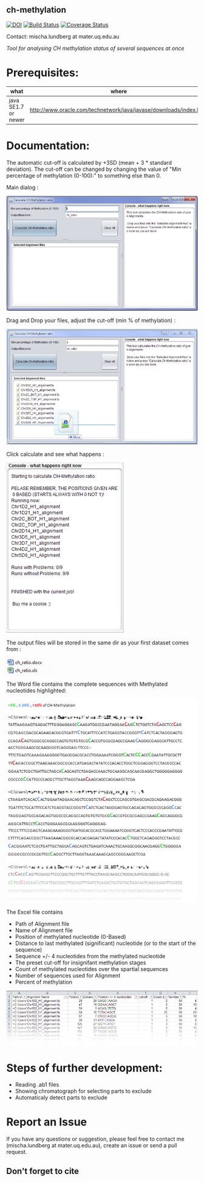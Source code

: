 ## ch-methylation 

[![DOI](https://zenodo.org/badge/114314740.svg)](https://zenodo.org/badge/latestdoi/114314740)
[![Build Status](https://travis-ci.org/MischaLundberg/CH-methylation.svg?branch=master)](https://travis-ci.org/MischaLundberg/CH-methylation)
[![Coverage Status](https://coveralls.io/repos/github/MischaLundberg/CH-methylation/badge.svg?branch=master)](https://coveralls.io/github/MischaLundberg/CH-methylation?branch=master)

Contact: mischa.lundberg at mater.uq.edu.au

*Tool for analysing CH methylation status of several sequences at once*

# Prerequisites:

|what | where | why |
|-----|-------|-----|
|java SE1.7 or newer | http://www.oracle.com/technetwork/java/javase/downloads/index.html | Runtime environment |

# Documentation:

The automatic cut-off is calculated by +3SD (mean + 3 * standard deviation).
The cut-off can be changed by changing the value of "Min percentage of methylation (0-100):" to something else than 0.

Main dialog : 

!["Main dialog"](gfx/main.PNG "Main dialog")

Drag and Drop your files, adjust the cut-off (min % of methylation) : 

!["Drag and Drop your files"](gfx/drag_n_drop.png "Drag and Drop your files")

Click calculate and see what happens : 

!["Click calculate and see what happens"](gfx/calculated.PNG "Click calculate and see what happens")

The output files will be stored in the same dir as your first dataset comes from : 

!["The output files"](gfx/output_files.PNG "The output files")

The Word file contains the complete sequences with Methylated nucleotides highlighted: 

!["The Word file"](gfx/word.png "The Word file")

The Excel file contains 
* Path of Alignment file 
* Name of Alignment file 
* Position of methylated nucleotide (0-Based)
* Distance to last methylated (significant) nucleotide (or to the start of the sequence) 
* Sequence +/- 4 nucleotides from the methylated nucleotide 
* The preset cut-off for insignifant methylation stages 
* Count of methylated nucleotides over the spartial sequences 
* Number of sequences used for Alignment 
* Percent of methylation 
 
!["The Excel file contains the partial sequences with Methylated nucleotides highlighted"](gfx/excel.PNG "The Excel file contains the partial sequences with Methylated nucleotides highlighted")

# Steps of further development:

* Reading .ab1 files
* Showing chromatograph for selecting parts to exclude
* Automaticaly detect parts to exclude

# Report an Issue
If you have any questions or suggestion, please feel free to contact me (mischa.lundberg at mater.uq.edu.au), create an issue or send a pull request.

## Don't forget to cite
